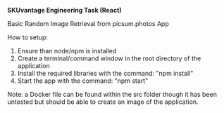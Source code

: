 **SKUvantage Engineering Task (React)**

Basic Random Image Retrieval from picsum.photos App

How to setup:

1. Ensure than node/npm is installed
2. Create a terminal/command window in the root directory of the application
3. Install the required libraries with the command: "npm install"
4. Start the app with the command: "npm start"

Note: a Docker file can be found within the src folder though it has been untested but should be able to create an image of the application.
